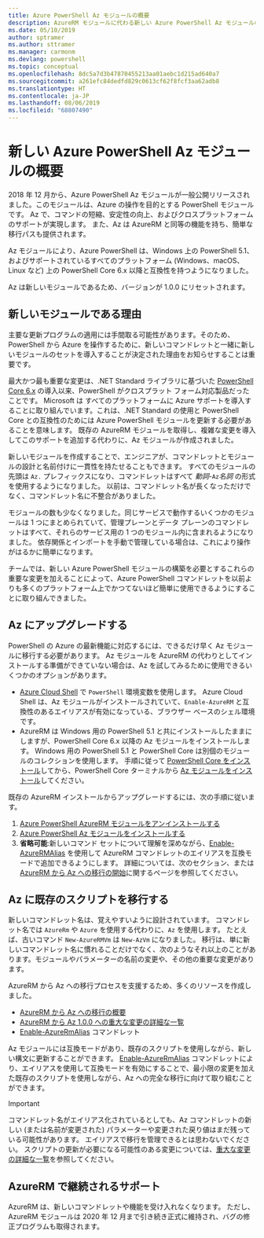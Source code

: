 ```yaml
---
title: Azure PowerShell Az モジュールの概要
description: AzureRM モジュールに代わる新しい Azure PowerShell Az モジュールの概要。
ms.date: 05/10/2019
author: sptramer
ms.author: sttramer
ms.manager: carmonm
ms.devlang: powershell
ms.topic: conceptual
ms.openlocfilehash: 8dc5a7d3b47870455213aa01aebc1d215ad640a7
ms.sourcegitcommit: a261efc84dedfd829c0613cf62f8fcf3aa62adb8
ms.translationtype: HT
ms.contentlocale: ja-JP
ms.lasthandoff: 08/06/2019
ms.locfileid: "68807490"
---
```

# <a name="introducing-the-new-azure-powershell-az-module"></a>新しい Azure PowerShell Az モジュールの概要

2018 年 12 月から、Azure PowerShell Az モジュールが一般公開リリースされました。このモジュールは、Azure の操作を目的とする PowerShell モジュールです。 Az で、コマンドの短縮、安定性の向上、およびクロスプラットフォームのサポートが実現します。 また、Az は AzureRM と同等の機能を持ち、簡単な移行パスも提供されます。

Az モジュールにより、Azure PowerShell は、Windows 上の PowerShell 5.1、およびサポートされているすべてのプラットフォーム (Windows、macOS、Linux など) 上の PowerShell Core 6.x 以降と互換性を持つようになりました。

Az は新しいモジュールであるため、バージョンが 1.0.0 にリセットされます。

## <a name="why-a-new-module"></a>新しいモジュールである理由

主要な更新プログラムの適用には手間取る可能性があります。そのため、PowerShell から Azure を操作するために、新しいコマンドレットと一緒に新しいモジュールのセットを導入することが決定された理由をお知らせすることは重要です。

最大かつ最も重要な変更は、.NET Standard ライブラリに基づいた [PowerShell Core 6.x](/powershell/scripting/overview) の導入以来、PowerShell がクロスプラット フォーム対応製品だったことです。
Microsoft は すべてのプラットフォームに Azure サポートを導入することに取り組んでいます。これは、.NET Standard の使用と PowerShell Core との互換性のためには Azure PowerShell モジュールを更新する必要があることを意味します。 既存の AzureRM モジュールを取得し、複雑な変更を導入してこのサポートを追加する代わりに、Az モジュールが作成されました。

新しいモジュールを作成することで、エンジニアが、コマンドレットとモジュールの設計と名前付けに一貫性を持たせることもできます。 すべてのモジュールの先頭は `Az.` プレフィックスになり、コマンドレットはすべて _動詞_-`Az`_名詞_ の形式を使用するようになりました。 以前は、コマンドレット名が長くなっただけでなく、コマンドレット名に不整合がありました。

モジュールの数も少なくなりました。同じサービスで動作するいくつかのモジュールは 1 つにまとめられていて、管理プレーンとデータ プレーンのコマンドレットはすべて、それらのサービス用の 1 つのモジュール内に含まれるようになりました。 依存関係とインポートを手動で管理している場合は、これにより操作がはるかに簡単になります。

チームでは、新しい Azure PowerShell モジュールの構築を必要とするこれらの重要な変更を加えることによって、Azure PowerShell コマンドレットを以前よりも多くのプラットフォーム上でかつてないほど簡単に使用できるようにすることに取り組んできました。

## <a name="upgrade-to-az"></a>Az にアップグレードする

PowerShell の Azure の最新機能に対応するには、できるだけ早く Az モジュールに移行する必要があります。 Az モジュールを AzureRM の代わりとしてインストールする準備ができていない場合は、Az を試してみるために使用できるいくつかのオプションがあります。

* [Azure Cloud Shell](https://docs.microsoft.com/en-us/azure/cloud-shell/overview) で `PowerShell` 環境変数を使用します。
  Azure Cloud Shell は、Az モジュールがインストールされていて、`Enable-AzureRM` と互換性のあるエイリアスが有効になっている、ブラウザー ベースのシェル環境です。
* AzureRM は Windows 用の PowerShell 5.1 と共にインストールしたままにしますが、PowerShell Core 6.x 以降の Az モジュールをインストールします。 Windows 用の PowerShell 5.1 と PowerShell Core は別個のモジュールのコレクションを使用します。 手順に従って [PowerShell Core をインストール](/powershell/scripting/install/installing-powershell-core-on-windows)してから、PowerShell Core ターミナルから [Az モジュールをインストール](install-az-ps.md)してください。

既存の AzureRM インストールからアップグレードするには、次の手順に従います。

1. [Azure PowerShell AzureRM モジュールをアンインストールする](/powershell/azure/uninstall-az-ps#uninstall-the-azurerm-module)
2. [Azure PowerShell Az モジュールをインストールする](install-az-ps.md)
3. __省略可能__:新しいコマンド セットについて理解を深めながら、[Enable-AzureRMAlias](/powershell/module/az.accounts/enable-azurermalias) を使用して AzureRM コマンドレットのエイリアスを互換モードで追加できるようにします。 詳細については、次のセクション、または [AzureRM から Az への移行の開始](migrate-from-azurerm-to-az.md)に関するページを参照してください。

## <a name="migrate-existing-scripts-to-az"></a>Az に既存のスクリプトを移行する

新しいコマンドレット名は、覚えやすいように設計されています。 コマンドレット名では `AzureRm` や `Azure` を使用する代わりに、`Az` を使用します。 たとえば、古いコマンド `New-AzureRMVm` は `New-AzVm` になりました。
移行は、単に新しいコマンドレット名に慣れることだけでなく、次のようなそれ以上のことがあります。モジュールやパラメーターの名前の変更や、その他の重要な変更があります。

AzureRM から Az への移行プロセスを支援するため、多くのリソースを作成しました。

* [AzureRM から Az への移行の概要](migrate-from-azurerm-to-az.md)
* [AzureRM から Az 1.0.0 への重大な変更の詳細な一覧](migrate-az-1.0.0.md)
* [Enable-AzureRmAlias](/powershell/module/az.accounts/enable-azurermalias) コマンドレット

Az モジュールには互換モードがあり、既存のスクリプトを使用しながら、新しい構文に更新することができます。 [Enable-AzureRmAlias](/powershell/module/az.accounts/enable-azurermalias) コマンドレットにより、エイリアスを使用して互換モードを有効にすることで、最小限の変更を加えた既存のスクリプトを使用しながら、Az への完全な移行に向けて取り組むことができます。

> [!IMPORTANT]
> コマンドレット名がエイリアス化されているとしても、Az コマンドレットの新しい (または名前が変更された) パラメーターや変更された戻り値はまだ残っている可能性があります。 エイリアスで移行を管理できるとは思わないでください。 スクリプトの更新が必要になる可能性のある変更については、[重大な変更の詳細な一覧](migrate-az-1.0.0.md)を参照してください。

## <a name="continued-support-for-azurerm"></a>AzureRM で継続されるサポート

AzureRM は、新しいコマンドレットや機能を受け入れなくなります。 ただし、AzureRM モジュールは 2020 年 12 月まで引き続き正式に維持され、バグの修正プログラムも取得されます。